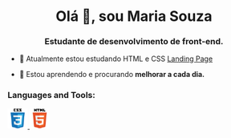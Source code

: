 <h1 align="center">Olá 👋, sou Maria Souza</h1>
<h3 align="center">Estudante de desenvolvimento de front-end.</h3>

- 🔭 Atualmente estou estudando HTML e CSS [Landing Page](https://github.com/maritsouza/landing-page-html-css)

- 🌱 Estou aprendendo e procurando **melhorar a cada dia.**


<h3 align="left">Languages and Tools:</h3>
<p align="left"> <a href="https://www.w3schools.com/css/" target="_blank" rel="noreferrer"> <img src="https://raw.githubusercontent.com/devicons/devicon/master/icons/css3/css3-original-wordmark.svg" alt="css3" width="40" height="40"/> </a> <a href="https://www.w3.org/html/" target="_blank" rel="noreferrer"> <img src="https://raw.githubusercontent.com/devicons/devicon/master/icons/html5/html5-original-wordmark.svg" alt="html5" width="40" height="40"/> </a> </p>
